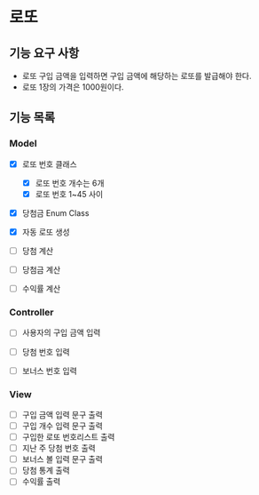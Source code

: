 # 로또

## 기능 요구 사항
- 로또 구입 금액을 입력하면 구입 금액에 해당하는 로또를 발급해야 한다.
- 로또 1장의 가격은 1000원이다.

## 기능 목록

### Model
- [x] 로또 번호 클래스
  - [x] 로또 번호 개수는 6개
  - [X] 로또 번호 1~45 사이
- [x] 당첨금 Enum Class
- [x] 자동 로또 생성
- [ ] 당첨 계산
- [ ] 당첨금 계산
- [ ] 수익률 계산



### Controller
- [ ] 사용자의 구입 금액 입력
- [ ] 당첨 번호 입력
- [ ] 보너스 번호 입력


### View
- [ ] 구입 금액 입력 문구 출력
- [ ] 구입 개수 입력 문구 출력
- [ ] 구입한 로또 번호리스트 출력
- [ ] 지난 주 당첨 번호 출력
- [ ] 보너스 볼 입력 문구 출력
- [ ] 당첨 통계 출력
- [ ] 수익률 출력